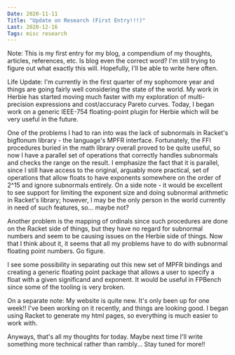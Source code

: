 ```yaml
---
Date: 2020-11-11
Title: "Update on Research (First Entry!!!)"
Last: 2020-12-16
Tags: misc research
---
```


Note: This is my first entry for my blog, a compendium of my thoughts, articles, references, etc. Is blog even the correct word? I'm still trying to figure out what exactly this will. Hopefully, I'll be able to write here often.

Life Update: I'm currently in the first quarter of my sophomore year and things are going fairly well considering the state of the world. My work in Herbie has started moving much faster with my exploration of multi-precision expressions and cost/accuracy Pareto curves. Today, I began work on a generic IEEE-754 floating-point plugin for Herbie which will be very useful in the future.

One of the problems I had to ran into was the lack of subnormals in Racket's bigflonum library - the language's MPFR interface. Fortunately, the FFI procedures buried in the math library overall proved to be quite useful, so now I have a parallel set of operations that correctly handles subnormals and checks the range on the result. I emphasize the fact that it is parallel, since I still have access to the original, arguably more practical, set of operations that allow floats to have exponents somewhere on the order of 2^15 and ignore subnormals entirely. On a side note - it would be excellent to see support for limiting the exponent size and doing subnormal arithmetic in Racket's library; however, I may be the only person in the world currently in need of such features, so... maybe not?

Another problem is the mapping of ordinals since such procedures are done on the Racket side of things, but they have no regard for subnormal numbers and seem to be causing issues on the Herbie side of things. Now that I think about it, it seems that all my problems have to do with subnormal floating point numbers. Go figure.

I see some possibility in separating out this new set of MPFR bindings and creating a generic floating point package that allows a user to specify a float with a given significand and exponent. It would be useful in FPBench since some of the tooling is very broken.

On a separate note: My website is quite new. It's only been up for one week!! I've been working on it recently, and things are looking good. I began using Racket to generate my html pages, so everything is much easier to work with.

Anyways, that's all my thoughts for today. Maybe next time I'll write something more technical rather than rambly... Stay tuned for more!!